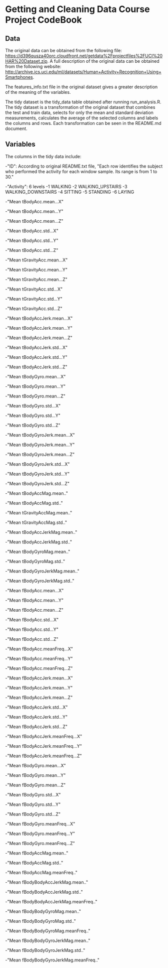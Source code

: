 Getting and Cleaning Data Course Project CodeBook
==============
Data
--------------
The original data can be obtained from the following file: https://d396qusza40orc.cloudfront.net/getdata%2Fprojectfiles%2FUCI%20HAR%20Dataset.zip. A full description of the original data can be obtained from the following website: http://archive.ics.uci.edu/ml/datasets/Human+Activity+Recognition+Using+Smartphones. 

The features_info.txt file in the original dataset gives a greater description of the meaning of the variables.

The tidy dataset is the tidy_data table obtained after running run_analysis.R. The tidy dataset is a transformation of the original dataset that combines the test and train data, selects for only the mean and standard deviation measurements, calculates the average of the selected columns and labels the columns and rows. Each transformation can be seen in the README.md document. 

Variables
---------
The columns in the tidy data include: 

-"ID": According to original README.txt file, "Each row identifies the subject who performed the activity for each window sample. Its range is from 1 to 30."

-"Activity": 6 levels
-1 WALKING
-2 WALKING_UPSTAIRS
-3 WALKING_DOWNSTAIRS
-4 SITTING
-5 STANDING
-6 LAYING

-"Mean tBodyAcc.mean...X"

-"Mean tBodyAcc.mean...Y"

-"Mean tBodyAcc.mean...Z"

-"Mean tBodyAcc.std...X"

-"Mean tBodyAcc.std...Y"

-"Mean tBodyAcc.std...Z"

-"Mean tGravityAcc.mean...X"

-"Mean tGravityAcc.mean...Y"

-"Mean tGravityAcc.mean...Z"

-"Mean tGravityAcc.std...X"

-"Mean tGravityAcc.std...Y"

-"Mean tGravityAcc.std...Z"

-"Mean tBodyAccJerk.mean...X"

-"Mean tBodyAccJerk.mean...Y"

-"Mean tBodyAccJerk.mean...Z"

-"Mean tBodyAccJerk.std...X"

-"Mean tBodyAccJerk.std...Y"

-"Mean tBodyAccJerk.std...Z"

-"Mean tBodyGyro.mean...X"

-"Mean tBodyGyro.mean...Y"

-"Mean tBodyGyro.mean...Z"

-"Mean tBodyGyro.std...X"

-"Mean tBodyGyro.std...Y"

-"Mean tBodyGyro.std...Z"

-"Mean tBodyGyroJerk.mean...X"

-"Mean tBodyGyroJerk.mean...Y"

-"Mean tBodyGyroJerk.mean...Z"

-"Mean tBodyGyroJerk.std...X"

-"Mean tBodyGyroJerk.std...Y"

-"Mean tBodyGyroJerk.std...Z"

-"Mean tBodyAccMag.mean.."

-"Mean tBodyAccMag.std.."

-"Mean tGravityAccMag.mean.."

-"Mean tGravityAccMag.std.."

-"Mean tBodyAccJerkMag.mean.."

-"Mean tBodyAccJerkMag.std.."

-"Mean tBodyGyroMag.mean.."

-"Mean tBodyGyroMag.std.."

-"Mean tBodyGyroJerkMag.mean.."

-"Mean tBodyGyroJerkMag.std.."

-"Mean fBodyAcc.mean...X"

-"Mean fBodyAcc.mean...Y"

-"Mean fBodyAcc.mean...Z"

-"Mean fBodyAcc.std...X"

-"Mean fBodyAcc.std...Y"

-"Mean fBodyAcc.std...Z"

-"Mean fBodyAcc.meanFreq...X"

-"Mean fBodyAcc.meanFreq...Y"

-"Mean fBodyAcc.meanFreq...Z"

-"Mean fBodyAccJerk.mean...X"

-"Mean fBodyAccJerk.mean...Y"

-"Mean fBodyAccJerk.mean...Z"

-"Mean fBodyAccJerk.std...X"

-"Mean fBodyAccJerk.std...Y"

-"Mean fBodyAccJerk.std...Z"

-"Mean fBodyAccJerk.meanFreq...X"

-"Mean fBodyAccJerk.meanFreq...Y"

-"Mean fBodyAccJerk.meanFreq...Z"

-"Mean fBodyGyro.mean...X"

-"Mean fBodyGyro.mean...Y"

-"Mean fBodyGyro.mean...Z"

-"Mean fBodyGyro.std...X"

-"Mean fBodyGyro.std...Y"

-"Mean fBodyGyro.std...Z"

-"Mean fBodyGyro.meanFreq...X"

-"Mean fBodyGyro.meanFreq...Y"

-"Mean fBodyGyro.meanFreq...Z"

-"Mean fBodyAccMag.mean.."

-"Mean fBodyAccMag.std.."

-"Mean fBodyAccMag.meanFreq.."

-"Mean fBodyBodyAccJerkMag.mean.."

-"Mean fBodyBodyAccJerkMag.std.."

-"Mean fBodyBodyAccJerkMag.meanFreq.."

-"Mean fBodyBodyGyroMag.mean.."

-"Mean fBodyBodyGyroMag.std.."

-"Mean fBodyBodyGyroMag.meanFreq.."

-"Mean fBodyBodyGyroJerkMag.mean.."

-"Mean fBodyBodyGyroJerkMag.std.."

-"Mean fBodyBodyGyroJerkMag.meanFreq.."